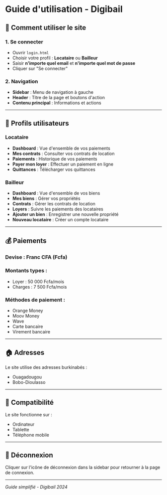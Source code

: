 # Guide d'utilisation - Digibail

## 🚀 Comment utiliser le site

### 1. **Se connecter**
- Ouvrir `login.html`
- Choisir votre profil : **Locataire** ou **Bailleur**
- Saisir **n'importe quel email** et **n'importe quel mot de passe**
- Cliquer sur "Se connecter"

### 2. **Navigation**
- **Sidebar** : Menu de navigation à gauche
- **Header** : Titre de la page et boutons d'action
- **Contenu principal** : Informations et actions

---

## 👥 Profils utilisateurs

### **Locataire**
- **Dashboard** : Vue d'ensemble de vos paiements
- **Mes contrats** : Consulter vos contrats de location
- **Paiements** : Historique de vos paiements
- **Payer mon loyer** : Effectuer un paiement en ligne
- **Quittances** : Télécharger vos quittances

### **Bailleur**
- **Dashboard** : Vue d'ensemble de vos biens
- **Mes biens** : Gérer vos propriétés
- **Contrats** : Gérer les contrats de location
- **Loyers** : Suivre les paiements des locataires
- **Ajouter un bien** : Enregistrer une nouvelle propriété
- **Nouveau locataire** : Créer un compte locataire

---

## 💰 Paiements

### **Devise** : Franc CFA (Fcfa)
### **Montants types** :
- Loyer : 50 000 Fcfa/mois
- Charges : 7 500 Fcfa/mois

### **Méthodes de paiement** :
- Orange Money
- Moov Money
- Wave
- Carte bancaire
- Virement bancaire

---

## 🏠 Adresses

Le site utilise des adresses burkinabés :
- Ouagadougou
- Bobo-Dioulasso

---

## 📱 Compatibilité

Le site fonctionne sur :
- Ordinateur
- Tablette
- Téléphone mobile

---

## 🔧 Déconnexion

Cliquer sur l'icône de déconnexion dans la sidebar pour retourner à la page de connexion.

---

*Guide simplifié - Digibail 2024* 